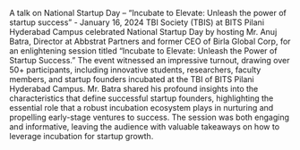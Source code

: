 A talk on National Startup Day – “Incubate to Elevate: Unleash the power of startup success” - January 16, 2024
TBI Society (TBIS) at BITS Pilani Hyderabad Campus celebrated National Startup Day by hosting Mr. Anuj Batra, Director at Abbstrat Partners and former CEO of Birla Global Corp, for an enlightening session titled “Incubate to Elevate: Unleash the Power of Startup Success.”
The event witnessed an impressive turnout, drawing over 50+ participants, including innovative students, researchers, faculty members, and startup founders incubated at the TBI of BITS Pilani Hyderabad Campus.
Mr. Batra shared his profound insights into the characteristics that define successful startup founders, highlighting the essential role that a robust incubation ecosystem plays in nurturing and propelling early-stage ventures to success. The session was both engaging and informative, leaving the audience with valuable takeaways on how to leverage incubation for startup growth.
